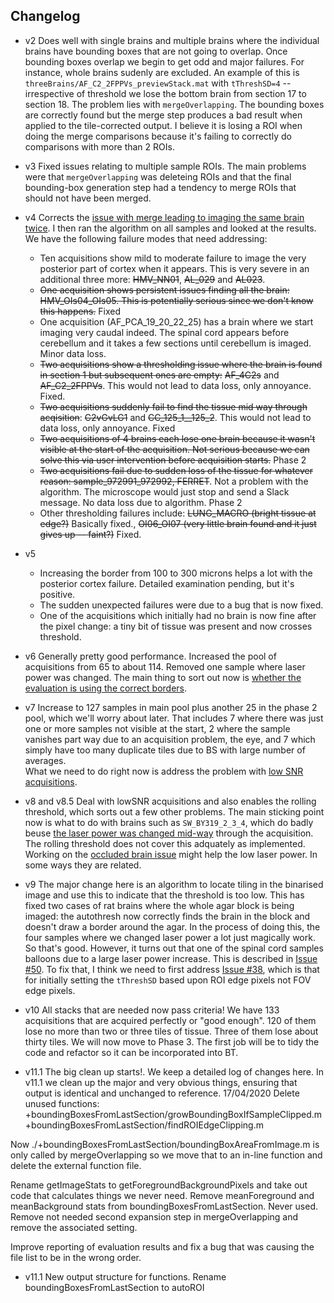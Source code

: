 
## Changelog

* v2 Does well with single brains and multiple brains where the individual brains have bounding boxes that are not going to overlap. 
Once bounding boxes overlap we begin to get odd and major failures. 
For instance, whole brains sudenly are excluded. 
An example of this is `threeBrains/AF_C2_2FPPVs_previewStack.mat` with `tThreshSD=4` -- irrespective of threshold we lose the bottom brain from section 17 to section 18. 
The problem lies with `mergeOverlapping`. 
The bounding boxes are correctly found but the merge step produces a bad result when applied to the tile-corrected output.
I believe it is losing a ROI when doing the merge comparisons because it's failing to correctly do comparisons with more than 2 ROIs.

* v3 Fixed issues relating to multiple sample ROIs. 
The main problems were that `mergeOverlapping` was deleteing ROIs and that the final bounding-box generation step had a tendency to merge ROIs that should not have been merged. 

* v4 Corrects the [issue with merge leading to imaging the same brain twice](https://github.com/raacampbell/autofinder/issues/14). 
I then ran the algorithm on all samples and looked at the results. We have the following failure modes that need addressing:
  - Ten acquisitions show mild to moderate failure to image the very posterior part of cortex when it appears. This is very severe in an additional three more: ~~HMV_NN01~~, ~~AL_029~~ and ~~AL023~~.
  - ~~One acquisition shows persistent issues finding all the brain: HMV_OIs04_OIs05. This is potentially serious since we don't know this happens.~~ Fixed 
  - One acquisition (AF_PCA_19_20_22_25) has a brain where we start imaging very caudal indeed. The spinal cord appears before cerebellum and it takes a few sections until cerebellum is imaged. Minor data loss.
  - ~~Two acquisitions show a thresholding issue where the brain is found in section 1 but subsequent ones are empty:~~ ~~AF_4C2s~~ and ~~AF_C2_2FPPVs~~. This would not lead to data loss, only annoyance. Fixed.
  - ~~Two acquisitions suddenly fail to find the tissue mid way through acqisition~~: ~~C2vGvLG1~~ and ~~CC_125_1__125_2~~. This would not lead to data loss, only annoyance. Fixed
  - ~~Two acquisitions of 4 brains each lose one brain because it wasn't visible at the start of the acquisition. Not serious because we can solve this via user intervention before acquisition starts.~~ Phase 2 
  - ~~Two acquisitions fail due to sudden loss of the tissue for whatever reason: sample_972991_972992, FERRET~~. Not a problem with the algorithm. The microscope would just stop and send a Slack message. 
  No data loss due to algorithm. Phase 2 
  - Other thresholding failures include: ~~LUNG_MACRO (bright tissue at edge?)~~ Basically fixed., ~~OI06_OI07 (very little brain found and it just gives up -- faint?)~~ Fixed.

* v5
  - Increasing the border from 100 to 300 microns helps a lot with the posterior cortex failure. Detailed examination pending, but it's positive.
  - The sudden unexpected failures were due to a bug that is now fixed.
  - One of the acquisitions which initially had no brain is now fine after the pixel change: a tiny bit of tissue was present and now crosses threshold. 
  
* v6
Generally pretty good performance. Increased the pool of acquisitions from 65 to about 114. 
Removed one sample where laser power was changed. 
The main thing to sort out now is [whether the evaluation is using the correct borders](https://github.com/raacampbell/autofinder/issues/35). 

* v7
Increase to 127 samples in main pool plus another 25 in the phase 2 pool, which we'll worry about later. 
That includes 7 where there was just one or more samples not visible at the start, 2 where the sample vanishes part way due to an acquisition problem, the eye, and 7 which simply have too many duplicate tiles due to BS with large number of averages.  
What we need to do right now is address the problem with [low SNR acquisitions](https://github.com/raacampbell/autofinder/issues/40).

* v8 and v8.5
Deal with lowSNR acquisitions and also enables the rolling threshold, which sorts out a few other problems. 
The main sticking point now is what to do with brains such as `SW_BY319_2_3_4`, which do badly beuse [the laser power was changed mid-way](https://github.com/raacampbell/autofinder/issues/33) through the acquisition. 
The rolling threshold does not cover this adquately as implemented. Working on the [occluded brain issue](https://github.com/raacampbell/autofinder/issues/33) might help the low laser power. 
In some ways they are related. 

* v9
The major change here is an algorithm to locate tiling in the binarised image and use this to indicate that the threshold is too low. 
This has fixed two cases of rat brains where the whole agar block is being imaged: the autothresh now correctly finds the brain in the block and doesn't draw a border around the agar. 
In the process of doing this, the four samples where we changed laser power a lot just magically work. So that's good. 
However, it turns out that one of the spinal cord samples balloons due to a large laser power increase. This is described in [Issue #50](https://github.com/raacampbell/autofinder/issues/50). 
To fix that, I think we need to first address [Issue #38](https://github.com/raacampbell/autofinder/issues/38), which is that for initially setting the `tThreshSD` based upon ROI edge pixels not FOV edge pixels. 

* v10
All stacks that are needed now pass criteria! We have 133 acquisitions that are acquired perfectly or "good enough". 120 of them lose no more than two or three tiles of tissue. Three of them lose about thirty tiles. We will now move to Phase 3. The first job will be to tidy the code and refactor so it can be incorporated into BT. 

* v11.1
The big clean up starts!. We keep a detailed log of changes here.
In v11.1 we clean up the major and very obvious things, ensuring that output is identical and unchanged to reference. 
17/04/2020
Delete unused functions:
+boundingBoxesFromLastSection/growBoundingBoxIfSampleClipped.m
+boundingBoxesFromLastSection/findROIEdgeClipping.m

Now ./+boundingBoxesFromLastSection/boundingBoxAreaFromImage.m is only called by mergeOverlapping so
we move that to an in-line function and delete the external function file.

Rename getImageStats to getForegroundBackgroundPixels and take out code that calculates things we never need. 
Remove meanForeground and meanBackground stats from boundingBoxesFromLastSection. Never used.
Remove not needed second expansion step in mergeOverlapping and remove the associated setting. 

Improve reporting of evaluation results and fix a bug that was causing the file list to be in the wrong order.

* v11.1
New output structure for functions. 
Rename boundingBoxesFromLastSection to autoROI